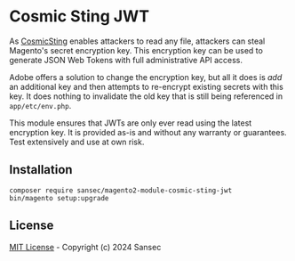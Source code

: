 # Cosmic Sting JWT

As [CosmicSting](https://sansec.io/research/cosmicsting-hitting-major-stores) enables attackers to read any file, attackers can steal Magento's secret encryption key. This encryption key can be used to generate JSON Web Tokens with full administrative API access.

Adobe offers a solution to change the encryption key, but all it does is _add_ an additional key and then attempts to re-encrypt existing secrets with this key. It does nothing to invalidate the old key that is still being referenced in `app/etc/env.php`.

This module ensures that JWTs are only ever read using the latest encryption key. It is provided as-is and without any warranty or guarantees. Test extensively and use at own risk.

## Installation

```
composer require sansec/magento2-module-cosmic-sting-jwt
bin/magento setup:upgrade
```

## License

[MIT License](./LICENSE) - Copyright (c) 2024 Sansec
